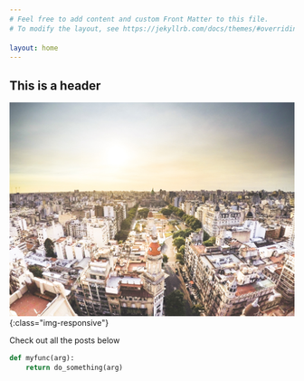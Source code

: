 ```yaml
---
# Feel free to add content and custom Front Matter to this file.
# To modify the layout, see https://jekyllrb.com/docs/themes/#overriding-theme-defaults

layout: home
---
```


## This is a header

![city](/assets/ba.jpg){:class="img-responsive"}

Check out all the posts below

~~~ python
def myfunc(arg):
    return do_something(arg)
~~~
